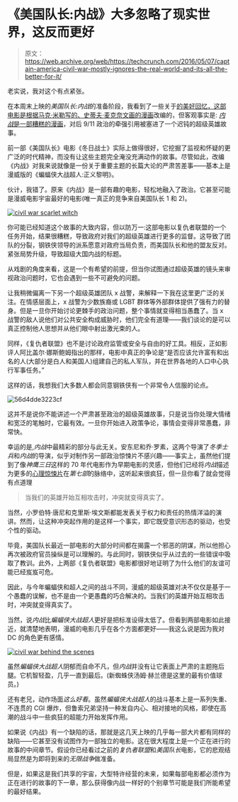 # 《美国队长:内战》大多忽略了现实世界，这反而更好

> 原文：<https://web.archive.org/web/https://techcrunch.com/2016/05/07/captain-america-civil-war-mostly-ignores-the-real-world-and-its-all-the-better-for-it/>

老实说，我对这个有点紧张。

在本周末上映的*美国队长:内战*的准备阶段，我看到了一些关于[的美好回忆，这部电影是根据马克·米勒写的、史蒂夫·麦克奈文画的漫画](https://web.archive.org/web/20230316071649/https://en.wikipedia.org/wiki/Civil_War_(comics))改编的，但客观事实是: [*内战*是一部糟糕的漫画](https://web.archive.org/web/20230316071649/http://boiledleather.com/post/101044352258/so-now-that-we-know-that-marvels-civil-war-is)，对后 9/11 政治的牵强引用被塞进了一个迟钝的超级英雄故事。

前一部《美国队长》电影《冬日战士》实际上做得很好，它挖掘了监视和怀疑的更广泛的时代精神，而没有让这些主题完全淹没充满动作的故事。尽管如此，改编《内战》对我来说就像是一份关于重要主题的长篇大论的严肃苦差事——基本上是漫威版的《蝙蝠侠大战超人:正义黎明》。

伙计，我错了。原来《内战》是一部有趣的电影，轻松地融入了政治。它甚至可能是漫威电影宇宙最好的电影(唯一真正的竞争来自美国队长 1 和 2)。

[![civil war scarlet witch](img/93a62b2c6b47d49f265cdfb70a3aa497.png)](https://web.archive.org/web/20230316071649/https://techcrunch.com/2016/05/07/captain-america-civil-war-mostly-ignores-the-real-world-and-its-all-the-better-for-it/civil-war-scarlet-witch/)

你可能已经知道这个故事的大致内容，但以防万一:这部电影以复仇者联盟的一个任务开始，结果很糟糕，导致政府对我们的超级英雄进行更多的监督。这导致了团队的分裂，钢铁侠领导的派系愿意对政府当局负责，而美国队长和他的盟友反对。紧张局势升级，导致超级大国内战的标题。

从戏剧的角度来看，这是一个有希望的前提，但当你试图通过超级英雄的镜头来审视政治问题时，它也会遇到一些不可避免的问题。

让我稍微偏离一下另一个超级英雄团队 x 战警，来解释一下我在这里更广泛的关注。在情感层面上，x 战警为少数族裔或 LGBT 群体等外部群体提供了强有力的替身。但是一旦你开始讨论更棘手的政治问题，整个事情就变得相当愚蠢了。当 x 战警的敌人说他们对公共安全构成威胁时，他们完全有道理——我们谈论的是可以真正控制他人思想并从他们眼中射出激光束的人。

同样，《复仇者联盟》也不是讨论政府监管或安全与自由的好工具。相反，正如影评人阿比盖尔·娜斯鲍姆指出的那样，电影中真正的争论是“是否应该允许富有和出名的人(大部分是白人和美国人)组建自己的私人军队，并在世界各地的人口中心执行军事任务。”

这样的话，我想我们大多数人都会同意钢铁侠有一个非常令人信服的论点。

![56d4dde3223cf](img/5595c3ff953f7b3f97b88f086f65de04.png)

这并不是说你不能讲述一个严肃甚至政治的超级英雄故事，只是说当你处理大情绪和宽泛的笔触时，它最有效。一旦你开始进入政策争论，事情会变得非常愚蠢，非常快。

幸运的是,*内战*中最精彩的部分与此无关。安东尼和乔·罗素，这两个导演了*冬季士兵*和*内战*的导演，似乎对制作另一部政治惊悚片不感兴趣——事实上，虽然他们提到了像*神鹰三日*这样的 70 年代电影作为早期电影的灵感，但他们已经将*内战*描述为更多的[心理惊悚片](https://web.archive.org/web/20230316071649/http://www.comingsoon.net/movies/news/663689-russos-talk-captain-america-civil-war-influences-call-it-a-psychological-thriller#/slide/1)在*第七部*的脉络中，这听起来很疯狂，但一旦你看了就会觉得有点道理

> 当我们的英雄开始互相攻击时，冲突就变得真实了。

当然，小罗伯特·唐尼和克里斯·埃文斯都能发表关于权力和责任的热情洋溢的演讲。然而，让这种冲突起作用的是这样一个事实，即它既受意识形态的驱动，也受个性的驱动。

毕竟，美国队长最近一部电影的大部分时间都在揭露一个邪恶的阴谋，所以他担心再次被政府官员操纵是可以理解的。与此同时，钢铁侠似乎从过去的一些错误中吸取了教训。此外，上两部《复仇者联盟》电影都很好地证明了为什么他们的友谊可能已经岌岌可危。

因此，与今年蝙蝠侠和超人之间的战斗不同，漫威的超级英雄对决不仅仅是基于一个愚蠢的误解，也不是由一个更愚蠢的巧合解决的。当我们的英雄开始互相攻击时，冲突就变得真实了。

当然，说*内战*比*蝙蝠侠大战超人*更好是把标准设得太低了。但看到两部电影如此接近，就清楚地表明，漫威的电影几乎在各个方面都更好——我这么说是因为我对 DC 的角色更有感情。

[![civil war behind the scenes](img/a2d9d093619a659956889751ff36c975.png)](https://web.archive.org/web/20230316071649/https://techcrunch.com/2016/05/07/captain-america-civil-war-mostly-ignores-the-real-world-and-its-all-the-better-for-it/civil-war/)

虽然*蝙蝠侠大战超人*阴郁而自命不凡，但*内战*并没有让它表面上严肃的主题拖后腿。它机智轻盈，几乎一直到最后。(新蜘蛛侠汤姆·赫兰德是这里的最有价值球员。)

还有老兄，动作场面*这么好看*。虽然*蝙蝠侠大战超人*的战斗基本上是一系列失重、不连贯的 CGI 爆炸，但鲁索兄弟坚持一种发自内心、相对接地的风格，即使在高潮的战斗中一些疯狂的超能力开始发挥作用。

如果说《内战》有一个缺陷的话，那就是这几天上映的几乎每一部大片都有同样的缺陷——它甚至没有试图作为一部独立的电影。这在很大程度上是一个正在进行的故事的中间章节。假设你已经看过之前的*复仇者联盟*和*美国队长*电影，它的悲观结局显然是为即将到来的*无限战争*做准备。

但是，如果这是我们共享的宇宙，大型特许经营的未来，如果每部电影都必须作为正在进行的故事的下一章，那么获得像内战一样好的个别章节可能是我们所能希望的最好结果。